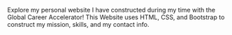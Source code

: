 Explore my personal website I have constructed during my time with the Global Career Accelerator! This Website uses HTML, CSS, and Bootstrap to construct my mission, skills, and my contact info.
